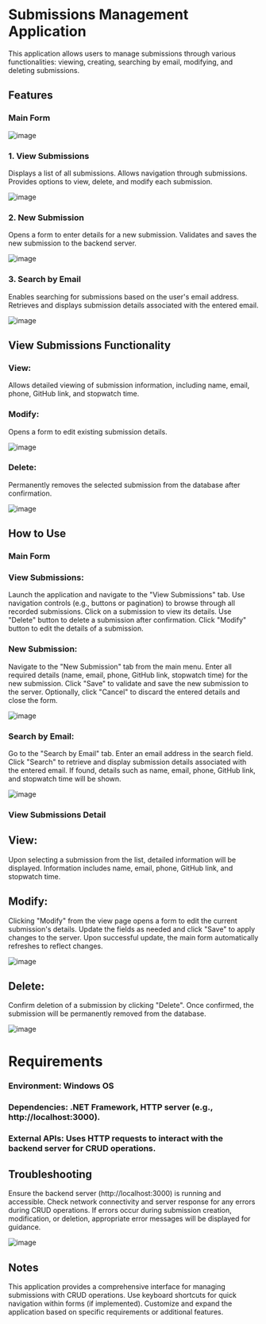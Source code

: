 # Submissions Management Application
This application allows users to manage submissions through various functionalities: viewing, creating, searching by email, modifying, and deleting submissions.

## Features
### Main Form

![image](https://github.com/Parthasarathi-D/form-management/assets/141064484/57f4fcdc-23b3-49f3-8946-5675b32a43b8)
### 1. View Submissions
Displays a list of all submissions.
Allows navigation through submissions.
Provides options to view, delete, and modify each submission.

![image](https://github.com/Parthasarathi-D/form-management/issues/2#issue-2366924091)
### 2. New Submission
Opens a form to enter details for a new submission.
Validates and saves the new submission to the backend server.

![image](https://github.com/Parthasarathi-D/form-management/assets/141064484/30a27567-b2ac-4931-ba54-9b7d947c6039)
### 3. Search by Email
Enables searching for submissions based on the user's email address.
Retrieves and displays submission details associated with the entered email.

![image](https://github.com/Parthasarathi-D/form-management/assets/141064484/24356224-61e2-4096-a7ff-3524bc87f949)

## View Submissions Functionality
### View: 
Allows detailed viewing of submission information, including name, email, phone, GitHub link, and stopwatch time.
### Modify: 
Opens a form to edit existing submission details.

![image](https://github.com/Parthasarathi-D/form-management/assets/141064484/62c7178c-1e83-4ee9-8cca-d8032c241cf8)
### Delete: 
Permanently removes the selected submission from the database after confirmation.

![image](https://github.com/Parthasarathi-D/form-management/assets/141064484/c2b5f54b-7de9-4461-a566-dda9ba068453)

## How to Use
### Main Form

### View Submissions:

Launch the application and navigate to the "View Submissions" tab.
Use navigation controls (e.g., buttons or pagination) to browse through all recorded submissions.
Click on a submission to view its details.
Use "Delete" button to delete a submission after confirmation.
Click "Modify" button to edit the details of a submission.

### New Submission:

Navigate to the "New Submission" tab from the main menu.
Enter all required details (name, email, phone, GitHub link, stopwatch time) for the new submission.
Click "Save" to validate and save the new submission to the server.
Optionally, click "Cancel" to discard the entered details and close the form.

![image](https://github.com/Parthasarathi-D/form-management/assets/141064484/ffe97b74-50b1-40f0-8879-957a1fbb9d0d)

### Search by Email:

Go to the "Search by Email" tab.
Enter an email address in the search field.
Click "Search" to retrieve and display submission details associated with the entered email.
If found, details such as name, email, phone, GitHub link, and stopwatch time will be shown.

![image](https://github.com/Parthasarathi-D/form-management/assets/141064484/134f9cf3-1ccf-4dbe-8b7a-79939fa2e540)

### View Submissions Detail

## View:
Upon selecting a submission from the list, detailed information will be displayed.
Information includes name, email, phone, GitHub link, and stopwatch time.

## Modify:
Clicking "Modify" from the view page opens a form to edit the current submission's details.
Update the fields as needed and click "Save" to apply changes to the server.
Upon successful update, the main form automatically refreshes to reflect changes.

![image](https://github.com/Parthasarathi-D/form-management/assets/141064484/2c1a9500-5274-400a-b9c0-efacb1bd84be)

## Delete:
Confirm deletion of a submission by clicking "Delete".
Once confirmed, the submission will be permanently removed from the database.

![image](https://github.com/Parthasarathi-D/form-management/assets/141064484/d33a4020-6382-4ae5-8b86-db50e24f28ec)


# Requirements
### Environment: Windows OS
### Dependencies: .NET Framework, HTTP server (e.g., http://localhost:3000).
### External APIs: Uses HTTP requests to interact with the backend server for CRUD operations.

## Troubleshooting
Ensure the backend server (http://localhost:3000) is running and accessible.
Check network connectivity and server response for any errors during CRUD operations.
If errors occur during submission creation, modification, or deletion, appropriate error messages will be displayed for guidance.

![image](https://github.com/Parthasarathi-D/form-management/assets/141064484/133c0acc-c15d-4c42-a92a-4ee9d199e6b8)

## Notes
This application provides a comprehensive interface for managing submissions with CRUD operations.
Use keyboard shortcuts for quick navigation within forms (if implemented).
Customize and expand the application based on specific requirements or additional features.
